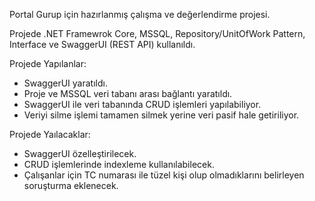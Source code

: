 Portal Gurup için hazırlanmış çalışma ve değerlendirme projesi.

Projede .NET Framewrok Core, MSSQL, Repository/UnitOfWork Pattern, Interface ve SwaggerUI (REST API) kullanıldı.

Projede Yapılanlar:
- SwaggerUI yaratıldı.
- Proje ve MSSQL veri tabanı arası bağlantı yaratıldı.
- SwaggerUI ile veri tabanında CRUD işlemleri yapılabiliyor.
- Veriyi silme işlemi tamamen silmek yerine veri pasif hale getiriliyor. 

Projede Yaılacaklar:
- SwaggerUI özelleştirilecek.
- CRUD işlemlerinde indexleme kullanılabilecek.
- Çalışanlar için TC numarası ile tüzel kişi olup olmadıklarını belirleyen soruşturma eklenecek.
